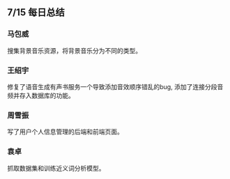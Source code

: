 ## 7/15 每日总结

### 马包威
搜集背景音乐资源，将背景音乐分为不同的类型。

### 王绍宇
修复了语音生成有声书服务一个导致添加音效顺序错乱的bug, 添加了连接分段音频并存入数据库的功能。

### 周雪振
写了用户个人信息管理的后端和前端页面。

### 袁卓
抓取数据集和训练近义词分析模型。